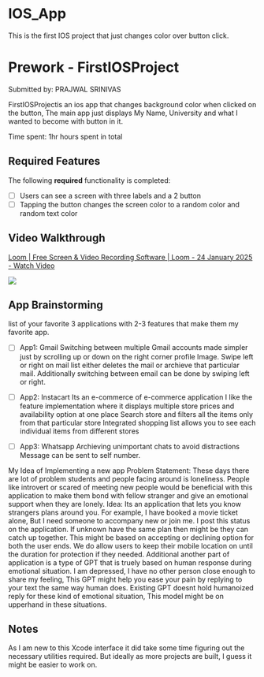 # IOS_App
This is the first IOS project that just changes color over button click.


  
# Prework - FirstIOSProject

Submitted by: PRAJWAL SRINIVAS

FirstIOSProjectis an ios app that changes background color when clicked on the button, The main app just displays My Name, University and what I wanted to become with button in it. 

Time spent: 1hr hours spent in total

## Required Features

The following **required** functionality is completed:

- [ ] Users can see a screen with three labels and a 2 button
- [ ] Tapping the button changes the screen color to a random color and random text color
 
## Video Walkthrough
<div>
    <a href="https://www.loom.com/share/6f264b27fac747d2aa2543a08f4948ea">
      <p>Loom | Free Screen & Video Recording Software | Loom - 24 January 2025 - Watch Video</p>
    </a>
    <a href="https://www.loom.com/share/6f264b27fac747d2aa2543a08f4948ea">
      <img style="max-width:300px;" src="https://cdn.loom.com/sessions/thumbnails/6f264b27fac747d2aa2543a08f4948ea-3506dcbace40b221-full-play.gif">
    </a>
  </div>

  
## App Brainstorming 


list of your favorite 3 applications with 2-3 features that make them my favorite app.
- [ ] App1: Gmail
Switching between multiple Gmail accounts made simpler just by scrolling up or down on the right corner profile Image.
Swipe left or right on mail list either deletes the mail or archieve that particular mail.
Additionally switching between email can be done by swiping left or right.

- [ ] App2: Instacart
Its an e-commerce of e-commerce application
I like the feature implementation where it displays multiple store prices and availability option at one place
Search store and filters all the items only from that particular store
Integrated shopping list allows you to see each individual items from different stores

- [ ] App3: Whatsapp
Archieving unimportant chats to avoid distractions
Message can be sent to self number.


My Idea of Implementing a new app
Problem Statement: These days there are lot of problem students and people facing around is loneliness. People like introvert or scared of meeting new people would be beneficial with this application to make them bond with fellow stranger and give an emotional support when they are lonely.
Idea: Its an application that lets you know strangers plans around you. For example, I have booked a movie ticket alone, But I need someone to accompany new or join me. I post this status on the application. If unknown have the same plan then might be they can catch up together. This might be based on accepting or declining option for both the user ends. We do allow users to keep their mobile location on until the duration for protection if they needed. 
Additional another part of application is a type of GPT that is truely based on human response during emotional situation. I am depressed, I have no other person close enough to share my feeling, This GPT might help you ease your pain by replying to your text the same way human does. Existing GPT doesnt hold humanoized reply for these kind of emotional situation, This model might be on upperhand in these situations.



## Notes

As I am new to this Xcode interface it did take some time figuring out the necessary utilities required. But ideally as more projects are built, I guess it might be easier to work on.


  
